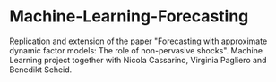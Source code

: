 # Machine-Learning-Forecasting
Replication and extension of the paper "Forecasting with approximate dynamic factor models: The role of non-pervasive shocks". Machine Learning project together with Nicola Cassarino, Virginia Pagliero and Benedikt Scheid.
